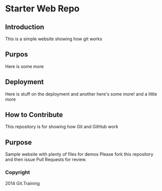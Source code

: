 # Starter Web Repo
## Introduction
This is a simple website showing how git works

## Purpos 
Here is some more 

## Deployment
Here is stuff on the deployment
and another
here's some more! 
and a little more
## How to Contribute

This repository is for showing how Git and GitHub work

## Purpose

Sample website with plenty of files for demos
Please fork this repository and then issue Pull Requests for review.
### Copyright 

2014 Git.Training
